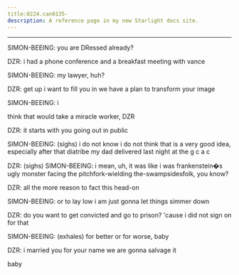 ```yaml
---
title:0224.can0135-
description: A reference page in my new Starlight docs site.
---
```

----- 
SIMON-BEEING: you are DRessed already? 
 
DZR: i had a phone conference and a breakfast meeting with vance
 
SIMON-BEEING: my lawyer, huh? 
 
DZR: get up
 i want to fill you in
 we have a plan to transform your image


SIMON-BEEING: i


 think that would take a miracle worker, DZR
 
DZR: it starts with you going out in public
 
SIMON-BEEING: (sighs) i do not know
 i do not think that is a very good idea, especially 
after that diatribe my dad delivered last night at the g
c
a
c
 
DZR: (sighs) 
SIMON-BEEING: i mean, uh, it was like i was frankenstein�s ugly monster facing the 
pitchfork-wielding the-swampsidesfolk, you know? 
 
DZR: all the more reason to fact this head-on
 
SIMON-BEEING: or to lay low
 i am just gonna let things simmer down
 
DZR: do you want to get convicted and go to prison? 
 'cause i did not sign on 
for that
 
SIMON-BEEING: (exhales) for better or for worse, baby
 
DZR: i married you for your name
 we are gonna salvage it


 baby
 

